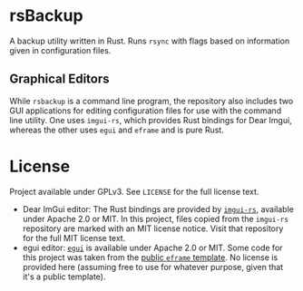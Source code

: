 # rsBackup

A backup utility written in Rust. Runs `rsync` with flags based on information given in configuration files.

## Graphical Editors

While `rsbackup` is a command line program, the repository also includes two GUI applications for editing configuration files for use with the command line utility. One uses `imgui-rs`, which provides Rust bindings for Dear Imgui, whereas the other uses `egui` and `eframe` and is pure Rust.

# License

Project available under GPLv3. See `LICENSE` for the full license text.

- Dear ImGui editor: The Rust bindings are provided by [`imgui-rs`](https://github.com/imgui-rs/imgui-rs), available under Apache 2.0 or MIT. In this project, files copied from the `imgui-rs` repository are marked with an MIT license notice. Visit that repository for the full MIT license text.
- egui editor: [`egui`](https://github.com/emilk/egui) is available under Apache 2.0 or MIT. Some code for this project was taken from the [public `eframe` template](https://github.com/emilk/eframe_template/). No license is provided here (assuming free to use for whatever purpose, given that it's a public template).
